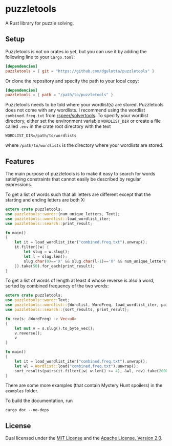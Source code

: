 # puzzletools

A Rust library for puzzle solving.

## Setup

Puzzletools is not on crates.io yet, but you can use it by adding the
following line to your `Cargo.toml`:
```toml
[dependencies]
puzzletools = { git = "https://github.com/dgulotta/puzzletools" }
```
Or clone the repository and specify the path to your local copy:
```toml
[dependencies]
puzzletools = { path = "/path/to/puzzletools" }
```

Puzzletools needs to be told where your wordlist(s) are stored.
Puzzletools does not come with any wordlists.  I recommend using the
wordlist `combined.freq.txt` from
[rspeer/solvertools](https://github.com/rspeer/solvertools).
To specify your wordlist directory, either set the environment variable
`WORDLIST_DIR` or create a file called `.env` in the crate root
directory with the text
```
WORDLIST_DIR=/path/to/wordlists
```
where `/path/to/wordlists` is the directory where your wordlists are
stored.

## Features
The main purpose of puzzletools is to make it easy to search for words
satisfying constraints that cannot easily be described by regular
expressions.

To get a list of words such that all letters are different except that
the starting and ending letters are both X:
```rust
extern crate puzzletools;
use puzzletools::word::{num_unique_letters, Text};
use puzzletools::wordlist::load_wordlist_iter;
use puzzletools::search::print_result;

fn main()
{
    let it = load_wordlist_iter("combined.freq.txt").unwrap();
    it.filter(|w| {
        let slug = w.slug();
        let l = slug.len();
        slug.char(0)=='X' && slug.char(l-1)=='X' && num_unique_letters(&slug) == l-1
    }).take(50).for_each(print_result);
}
```

To get a list of words of length at least 4 whose reverse is also a
word, sorted by combined frequency of the two words:
```rust
extern crate puzzletools;
use puzzletools::word::Text;
use puzzletools::wordlist::{Wordlist, WordFreq, load_wordlist_iter, pairs};
use puzzletools::search::{sort_results, print_result};

fn rev(s: &WordFreq) -> Vec<u8>
{
    let mut v = s.slug().to_byte_vec();
    v.reverse();
    v
}

fn main()
{
    let it = load_wordlist_iter("combined.freq.txt").unwrap();
    let wl = Wordlist::load("combined.freq.txt").unwrap();
    sort_results(pairs(it.filter(|w| w.len() >= 4), &wl, rev).take(2000)).take(50).for_each(print_result);
}
```

There are some more examples (that contain Mystery Hunt spoilers) in the
`examples` folder.

To build the documentation, run
```
cargo doc --no-deps
```

## License
Dual licensed under the [MIT License](LICENSE-MIT) and the
[Apache License, Version 2.0](LICENSE-APACHE).
